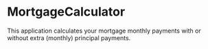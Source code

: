 # MortgageCalculator
This application calculates your mortgage monthly payments with or without extra (monthly) principal payments.
